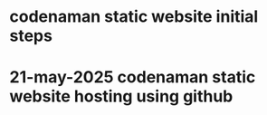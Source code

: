 # codenaman static website initial steps

# 21-may-2025 codenaman static website hosting using github
